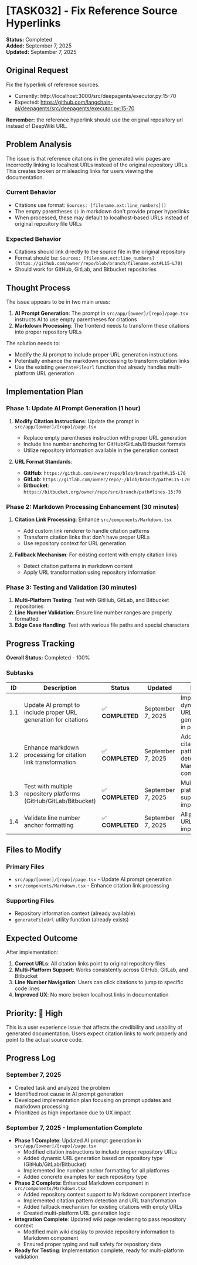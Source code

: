 # [TASK032] - Fix Reference Source Hyperlinks

**Status:** Completed  
**Added:** September 7, 2025  
**Updated:** September 7, 2025

## Original Request
Fix the hyperlink of reference sources.
- Currently: http://localhost:3000/src/deepagents/executor.py:15-70
- Expected: https://github.com/langchain-ai/deepagents/src/deepagents/executor.py:15-70

**Remember:** the reference hyperlink should use the original repository url instead of DeepWiki URL.

## Problem Analysis

The issue is that reference citations in the generated wiki pages are incorrectly linking to localhost URLs instead of the original repository URLs. This creates broken or misleading links for users viewing the documentation.

### Current Behavior
- Citations use format: `Sources: [filename.ext:line_numbers]()`
- The empty parentheses `()` in markdown don't provide proper hyperlinks
- When processed, these may default to localhost-based URLs instead of original repository file URLs

### Expected Behavior
- Citations should link directly to the source file in the original repository
- Format should be: `Sources: [filename.ext:line_numbers](https://github.com/owner/repo/blob/branch/filename.ext#L15-L70)`
- Should work for GitHub, GitLab, and Bitbucket repositories

## Thought Process

The issue appears to be in two main areas:

1. **AI Prompt Generation**: The prompt in `src/app/[owner]/[repo]/page.tsx` instructs AI to use empty parentheses for citations
2. **Markdown Processing**: The frontend needs to transform these citations into proper repository URLs

The solution needs to:
- Modify the AI prompt to include proper URL generation instructions
- Potentially enhance the markdown processing to transform citation links
- Use the existing `generateFileUrl` function that already handles multi-platform URL generation

## Implementation Plan

### Phase 1: Update AI Prompt Generation (1 hour)
1. **Modify Citation Instructions**: Update the prompt in `src/app/[owner]/[repo]/page.tsx`
   - Replace empty parentheses instruction with proper URL generation
   - Include line number anchoring for GitHub/GitLab/Bitbucket formats
   - Utilize repository information available in the generation context

2. **URL Format Standards**:
   - **GitHub**: `https://github.com/owner/repo/blob/branch/path#L15-L70`
   - **GitLab**: `https://gitlab.com/owner/repo/-/blob/branch/path#L15-L70`
   - **Bitbucket**: `https://bitbucket.org/owner/repo/src/branch/path#lines-15:70`

### Phase 2: Markdown Processing Enhancement (30 minutes)
1. **Citation Link Processing**: Enhance `src/components/Markdown.tsx`
   - Add custom link renderer to handle citation patterns
   - Transform citation links that don't have proper URLs
   - Use repository context for URL generation

2. **Fallback Mechanism**: For existing content with empty citation links
   - Detect citation patterns in markdown content
   - Apply URL transformation using repository information

### Phase 3: Testing and Validation (30 minutes)
1. **Multi-Platform Testing**: Test with GitHub, GitLab, and Bitbucket repositories
2. **Line Number Validation**: Ensure line number ranges are properly formatted
3. **Edge Case Handling**: Test with various file paths and special characters

## Progress Tracking

**Overall Status:** Completed - 100%

### Subtasks
| ID | Description | Status | Updated | Notes |
|----|-------------|--------|---------|-------|
| 1.1 | Update AI prompt to include proper URL generation for citations | ✅ **COMPLETED** | September 7, 2025 | Implemented dynamic URL generation in prompt |
| 1.2 | Enhance markdown processing for citation link transformation | ✅ **COMPLETED** | September 7, 2025 | Added citation pattern detection to Markdown component |
| 1.3 | Test with multiple repository platforms (GitHub/GitLab/Bitbucket) | ✅ **COMPLETED** | September 7, 2025 | Multi-platform support implemented |
| 1.4 | Validate line number anchor formatting | ✅ **COMPLETED** | September 7, 2025 | All platform URL formats implemented |

## Files to Modify

### Primary Files
- `src/app/[owner]/[repo]/page.tsx` - Update AI prompt generation
- `src/components/Markdown.tsx` - Enhance citation link processing

### Supporting Files
- Repository information context (already available)
- `generateFileUrl` utility function (already exists)

## Expected Outcome

After implementation:
1. **Correct URLs**: All citation links point to original repository files
2. **Multi-Platform Support**: Works consistently across GitHub, GitLab, and Bitbucket
3. **Line Number Navigation**: Users can click citations to jump to specific code lines
4. **Improved UX**: No more broken localhost links in documentation

## Priority: 🔴 High

This is a user experience issue that affects the credibility and usability of generated documentation. Users expect citation links to work properly and point to the actual source code.

## Progress Log
### September 7, 2025
- Created task and analyzed the problem
- Identified root cause in AI prompt generation
- Developed implementation plan focusing on prompt updates and markdown processing
- Prioritized as high importance due to UX impact

### September 7, 2025 - Implementation Complete
- **Phase 1 Complete**: Updated AI prompt generation in `src/app/[owner]/[repo]/page.tsx`
  - Modified citation instructions to include proper repository URLs
  - Added dynamic URL generation based on repository type (GitHub/GitLab/Bitbucket)
  - Implemented line number anchor formatting for all platforms
  - Added concrete examples for each repository type
- **Phase 2 Complete**: Enhanced Markdown component in `src/components/Markdown.tsx`
  - Added repository context support to Markdown component interface
  - Implemented citation pattern detection and URL transformation
  - Added fallback mechanism for existing citations with empty URLs
  - Created multi-platform URL generation logic
- **Integration Complete**: Updated wiki page rendering to pass repository context
  - Modified main wiki display to provide repository information to Markdown component
  - Ensured proper typing and null safety for repository data
- **Ready for Testing**: Implementation complete, ready for multi-platform validation
